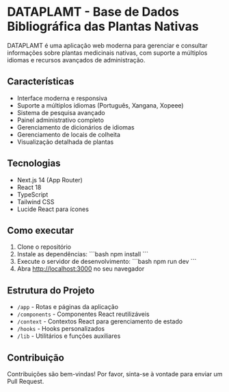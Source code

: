 # DATAPLAMT - Base de Dados Bibliográfica das Plantas Nativas

DATAPLAMT é uma aplicação web moderna para gerenciar e consultar informações sobre plantas medicinais nativas, com suporte a múltiplos idiomas e recursos avançados de administração.

## Características

- Interface moderna e responsiva
- Suporte a múltiplos idiomas (Português, Xangana, Xopeee)
- Sistema de pesquisa avançado
- Painel administrativo completo
- Gerenciamento de dicionários de idiomas
- Gerenciamento de locais de colheita
- Visualização detalhada de plantas

## Tecnologias

- Next.js 14 (App Router)
- React 18
- TypeScript
- Tailwind CSS
- Lucide React para ícones

## Como executar

1. Clone o repositório
2. Instale as dependências:
   \`\`\`bash
   npm install
   \`\`\`
3. Execute o servidor de desenvolvimento:
   \`\`\`bash
   npm run dev
   \`\`\`
4. Abra [http://localhost:3000](http://localhost:3000) no seu navegador

## Estrutura do Projeto

- `/app` - Rotas e páginas da aplicação
- `/components` - Componentes React reutilizáveis
- `/context` - Contextos React para gerenciamento de estado
- `/hooks` - Hooks personalizados
- `/lib` - Utilitários e funções auxiliares

## Contribuição

Contribuições são bem-vindas! Por favor, sinta-se à vontade para enviar um Pull Request.
